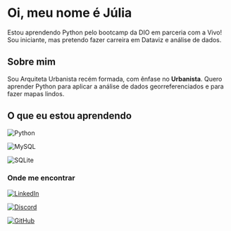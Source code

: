 # Oi, meu nome é Júlia

Estou aprendendo Python pelo bootcamp da DIO em parceria com a Vivo!
Sou iniciante, mas pretendo fazer carreira em Dataviz e análise de dados.

## Sobre mim

Sou Arquiteta Urbanista recém formada, com ênfase no **Urbanista**. Quero aprender Python para aplicar a análise de dados georreferenciados e para fazer mapas lindos.

## O que eu estou aprendendo

![Python](https://img.shields.io/badge/python-3670A0?style=for-the-badge&logo=python&logoColor=ffdd54)


![MySQL](https://img.shields.io/badge/MySQL-00000F?style=for-the-badge&logo=mysql&logoColor=white)

![SQLite](https://img.shields.io/badge/SQLite-000?style=for-the-badge&logo=sqlite&logoColor=07405E)

### Onde me encontrar

[![LinkedIn](https://img.shields.io/badge/LinkedIn-0077B5?style=for-the-badge&logo=linkedin&logoColor=white)](https://www.linkedin.com/in/juliaveiga-/)

[![Discord](https://img.shields.io/badge/Discord-7289DA?style=for-the-badge&logo=discord&logoColor=white)](https://discord.com/channels/@jjjveiga/)

[![GitHub](https://img.shields.io/badge/GitHub-100000?style=for-the-badge&logo=github&logoColor=white)](https://github.com/jjjveiga)

